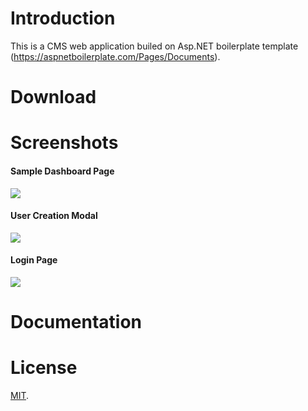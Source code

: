 # Introduction

This is a CMS web application builed on Asp.NET boilerplate template (https://aspnetboilerplate.com/Pages/Documents).
 
# Download

# Screenshots

#### Sample Dashboard Page
![](_screenshots/module-zero-core-template-ui-home.png)

#### User Creation Modal
![](_screenshots/module-zero-core-template-ui-user-create-modal.png)

#### Login Page

![](_screenshots/module-zero-core-template-ui-login.png)

# Documentation



# License

[MIT](LICENSE).